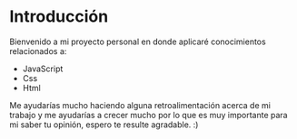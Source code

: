 <h1>Introducción</h1>

Bienvenido a mi proyecto personal en donde aplicaré conocimientos relacionados a:

- JavaScript
- Css
- Html

Me ayudarías mucho haciendo alguna retroalimentación acerca de mi trabajo y me ayudarías a crecer mucho por lo que es muy importante para mi saber tu opinión, espero te resulte agradable. :)
